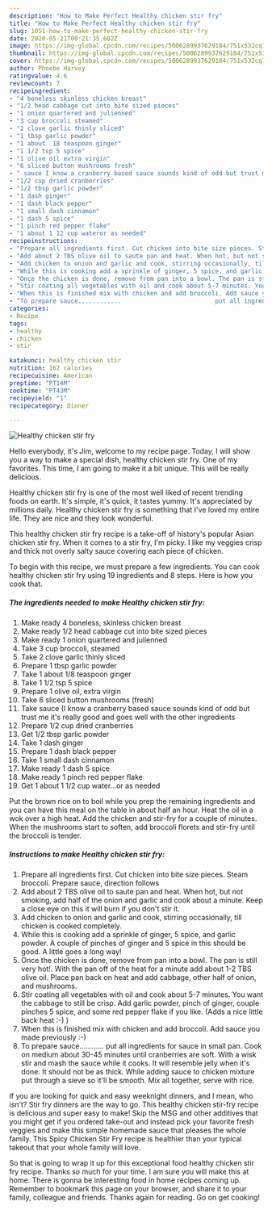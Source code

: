 ```yaml
---
description: "How to Make Perfect Healthy chicken stir fry"
title: "How to Make Perfect Healthy chicken stir fry"
slug: 1051-how-to-make-perfect-healthy-chicken-stir-fry
date: 2020-05-21T00:21:35.602Z
image: https://img-global.cpcdn.com/recipes/5006289937629184/751x532cq70/healthy-chicken-stir-fry-recipe-main-photo.jpg
thumbnail: https://img-global.cpcdn.com/recipes/5006289937629184/751x532cq70/healthy-chicken-stir-fry-recipe-main-photo.jpg
cover: https://img-global.cpcdn.com/recipes/5006289937629184/751x532cq70/healthy-chicken-stir-fry-recipe-main-photo.jpg
author: Phoebe Harvey
ratingvalue: 4.6
reviewcount: 7
recipeingredient:
- "4 boneless skinless chicken breast"
- "1/2 head cabbage cut into bite sized pieces"
- "1 onion quartered and julienned"
- "3 cup broccoli steamed"
- "2 clove garlic thinly sliced"
- "1 tbsp garlic powder"
- "1 about  18 teaspoon ginger"
- "1 1/2 tsp 5 spice"
- "1 olive oil extra virgin"
- "6 sliced button mushrooms fresh"
- " sauce I know a cranberry based sauce sounds kind of odd but trust me its really good and goes well with the other ingredients"
- "1/2 cup dried cranberries"
- "1/2 tbsp garlic powder"
- "1 dash ginger"
- "1 dash black pepper"
- "1 small dash cinnamon"
- "1 dash 5 spice"
- "1 pinch red pepper flake"
- "1 about 1 12 cup wateror as needed"
recipeinstructions:
- "Prepare all ingredients first. Cut chicken into bite size pieces. Steam broccoli. Prepare sauce, direction follows"
- "Add about 2 TBS olive oil to saute pan and heat. When hot, but not smoking, add half of the onion and garlic and cook about a minute. Keep a close eye on this it will burn if you don&#39;t stir it."
- "Add chicken to onion and garlic and cook, stirring occasionally, till chicken is cooked completely."
- "While this is cooking add a sprinkle of ginger, 5 spice, and garlic powder. A couple of pinches of ginger and 5 spice in this should be good. A little goes a long way!"
- "Once the chicken is done, remove from pan into a bowl. The pan is still very hot!. With the pan off of the heat for a minute add about 1-2 TBS olive oil. Place pan back on heat and add cabbage, other half of onion, and mushrooms."
- "Stir coating all vegetables with oil and cook about 5-7 minutes. You want the cabbage to still be crisp. Add garlic powder, pinch of ginger, couple pinches 5 spice, and some red pepper flake if you like. (Adds a nice little back heat :-) )"
- "When this is finished mix with chicken and add broccoli. Add sauce you made previously :-)"
- "To prepare sauce............                          put all ingredients for sauce in small pan. Cook on medium about 30-45 minutes until cranberries are soft. With a wisk stir and mash the sauce while it cooks. It will resemble jelly when it&#39;s done. It should not be as thick. While adding sauce to chicken mixture put through a sieve so it&#39;ll be smooth. Mix all together, serve with rice."
categories:
- Recipe
tags:
- healthy
- chicken
- stir

katakunci: healthy chicken stir 
nutrition: 162 calories
recipecuisine: American
preptime: "PT14M"
cooktime: "PT43M"
recipeyield: "1"
recipecategory: Dinner

---
```



![Healthy chicken stir fry](https://img-global.cpcdn.com/recipes/5006289937629184/751x532cq70/healthy-chicken-stir-fry-recipe-main-photo.jpg)

Hello everybody, it's Jim, welcome to my recipe page. Today, I will show you a way to make a special dish, healthy chicken stir fry. One of my favorites. This time, I am going to make it a bit unique. This will be really delicious.

Healthy chicken stir fry is one of the most well liked of recent trending foods on earth. It's simple, it's quick, it tastes yummy. It's appreciated by millions daily. Healthy chicken stir fry is something that I've loved my entire life. They are nice and they look wonderful.

This healthy chicken stir fry recipe is a take-off of history&#39;s popular Asian chicken stir fry. When it comes to a stir fry, I&#39;m picky. I like my veggies crisp and thick not overly salty sauce covering each piece of chicken.


To begin with this recipe, we must prepare a few ingredients. You can cook healthy chicken stir fry using 19 ingredients and 8 steps. Here is how you cook that.

<!--inarticleads1-->

##### The ingredients needed to make Healthy chicken stir fry:

1. Make ready 4 boneless, skinless chicken breast
1. Make ready 1/2 head cabbage cut into bite sized pieces
1. Make ready 1 onion quartered and julienned
1. Take 3 cup broccoli, steamed
1. Take 2 clove garlic thinly sliced
1. Prepare 1 tbsp garlic powder
1. Take 1 about  1/8 teaspoon ginger
1. Take 1 1/2 tsp 5 spice
1. Prepare 1 olive oil, extra virgin
1. Take 6 sliced button mushrooms (fresh)
1. Take  sauce (I know a cranberry based sauce sounds kind of odd but trust me it&#39;s really good and goes well with the other ingredients
1. Prepare 1/2 cup dried cranberries
1. Get 1/2 tbsp garlic powder
1. Take 1 dash ginger
1. Prepare 1 dash black pepper
1. Take 1 small dash cinnamon
1. Make ready 1 dash 5 spice
1. Make ready 1 pinch red pepper flake
1. Get 1 about 1 1/2 cup water...or as needed


Put the brown rice on to boil while you prep the remaining ingredients and you can have this meal on the table in about half an hour. Heat the oil in a wok over a high heat. Add the chicken and stir-fry for a couple of minutes. When the mushrooms start to soften, add broccoli florets and stir-fry until the broccoli is tender. 

<!--inarticleads2-->

##### Instructions to make Healthy chicken stir fry:

1. Prepare all ingredients first. Cut chicken into bite size pieces. Steam broccoli. Prepare sauce, direction follows
1. Add about 2 TBS olive oil to saute pan and heat. When hot, but not smoking, add half of the onion and garlic and cook about a minute. Keep a close eye on this it will burn if you don&#39;t stir it.
1. Add chicken to onion and garlic and cook, stirring occasionally, till chicken is cooked completely.
1. While this is cooking add a sprinkle of ginger, 5 spice, and garlic powder. A couple of pinches of ginger and 5 spice in this should be good. A little goes a long way!
1. Once the chicken is done, remove from pan into a bowl. The pan is still very hot!. With the pan off of the heat for a minute add about 1-2 TBS olive oil. Place pan back on heat and add cabbage, other half of onion, and mushrooms.
1. Stir coating all vegetables with oil and cook about 5-7 minutes. You want the cabbage to still be crisp. Add garlic powder, pinch of ginger, couple pinches 5 spice, and some red pepper flake if you like. (Adds a nice little back heat :-) )
1. When this is finished mix with chicken and add broccoli. Add sauce you made previously :-)
1. To prepare sauce............                          put all ingredients for sauce in small pan. Cook on medium about 30-45 minutes until cranberries are soft. With a wisk stir and mash the sauce while it cooks. It will resemble jelly when it&#39;s done. It should not be as thick. While adding sauce to chicken mixture put through a sieve so it&#39;ll be smooth. Mix all together, serve with rice.


If you are looking for quick and easy weeknight dinners, and I mean, who isn&#39;t? Stir fry dinners are the way to go. This healthy chicken stir-fry recipe is delicious and super easy to make! Skip the MSG and other additives that you might get if you ordered take-out and instead pick your favorite fresh veggies and make this simple homemade sauce that pleases the whole family. This Spicy Chicken Stir Fry recipe is healthier than your typical takeout that your whole family will love. 

So that is going to wrap it up for this exceptional food healthy chicken stir fry recipe. Thanks so much for your time. I am sure you will make this at home. There is gonna be interesting food in home recipes coming up. Remember to bookmark this page on your browser, and share it to your family, colleague and friends. Thanks again for reading. Go on get cooking!
